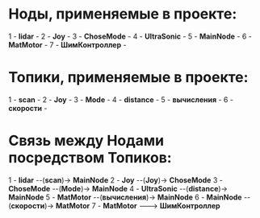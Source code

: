 # Ноды, применяемые в проекте:
1 - **lidar** -
2 - **Joy** -
3 - **ChoseMode** -
4 - **UltraSonic** -
5 - **MainNode** -
6 - **MatMotor** -
7 - **ШимКонтроллер** -

# Топики, применяемые в проекте:
1 - **scan** -
2 - **Joy** -
3 - **Mode** -
4 - **distance** -
5 - **вычисления** -
6 - **скорости** -

# Связь между Нодами посредством Топиков:
1 - **lidar** --(**scan**)-> **MainNode**
2 - **Joy** --(**Joy**)-> **ChoseMode**
3 - **ChoseMode** --(**Mode**)-> **MainNode**
4 - **UltraSonic** --(**distance**)-> **MainNode**
5 - **MatMotor** --(**вычисления**)-> **MainNode**
6 - **MainNode** --(**скорости**)-> **MatMotor**
7 - **MatMotor** ---> **ШимКонтроллер**
